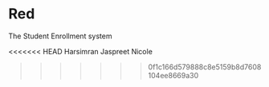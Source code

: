 Red
===

The Student Enrollment system

<<<<<<< HEAD
Harsimran 
Jaspreet
Nicole
>>>>>>> 0f1c166d579888c8e5159b8d7608104ee8669a30
